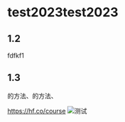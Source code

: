 # test2023test2023
## 1.2
fdfkf1
## 1.3
的方法、的方法、

https://hf.co/course
![测试](https://www.bing.com/images/search?view=detailV2&ccid=26%2fFvGxV&id=197CABFB1A6836C8B69158B71CC077FEC4E71EE8&thid=OIP.26_FvGxV3oxSQgUUs4xLmQHaD3&mediaurl=https%3a%2f%2fimagepphcloud.thepaper.cn%2fpph%2fimage%2f88%2f704%2f873.jpg&exph=564&expw=1080&q=%e5%b0%8f%e6%a0%b7%e6%9c%ac%e5%ad%a6%e4%b9%a0%e4%b8%8e%e5%8d%8a%e7%9b%91%e7%9d%a3%e5%ad%a6%e4%b9%a0%e7%9a%84%e5%8c%ba%e5%88%ab&simid=608010075019150203&FORM=IRPRST&ck=165F35A2859A730F12BE59B20169C059&selectedIndex=0&ajaxhist=0&ajaxserp=0)
